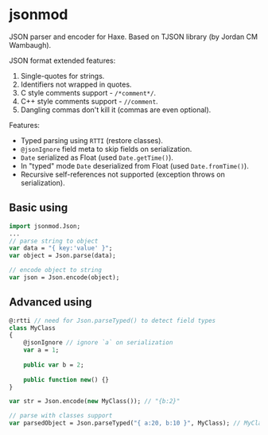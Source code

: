 jsonmod
=======

JSON parser and encoder for Haxe. Based on TJSON library (by Jordan CM Wambaugh).

JSON format extended features:

 1. Single-quotes for strings.
 2. Identifiers not wrapped in quotes.
 3. C style comments support - `/*comment*/`.
 4. C++ style comments support - `//comment`.
 5. Dangling commas don't kill it (commas are even optional).


Features:

 * Typed parsing using `RTTI` (restore classes).
 * `@jsonIgnore` field meta to skip fields on serialization.
 * `Date` serialized as Float (used `Date.getTime()`).
 * In "typed" mode `Date` deserialized from Float (used `Date.fromTime()`).
 * Recursive self-references not supported (exception throws on serialization).


Basic using
-----------

```haxe
import jsonmod.Json;
...
// parse string to object
var data = "{ key:'value' }";
var object = Json.parse(data);

// encode object to string
var json = Json.encode(object);
```


Advanced using
--------------

```haxe
@:rtti // need for Json.parseTyped() to detect field types
class MyClass
{
	@jsonIgnore // ignore `a` on serialization
	var a = 1;
	
	public var b = 2;
	
	public function new() {}
}

var str = Json.encode(new MyClass()); // "{b:2}"

// parse with classes support
var parsedObject = Json.parseTyped("{ a:20, b:10 }", MyClass); // MyClass { a:20, b:10 }

```
